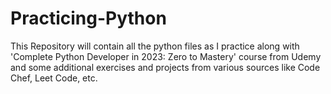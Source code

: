 # Practicing-Python
This Repository will contain all the python files as I practice along with 'Complete Python Developer in 2023: Zero to Mastery' course from Udemy and some additional exercises and projects from various sources like Code Chef, Leet Code, etc.
